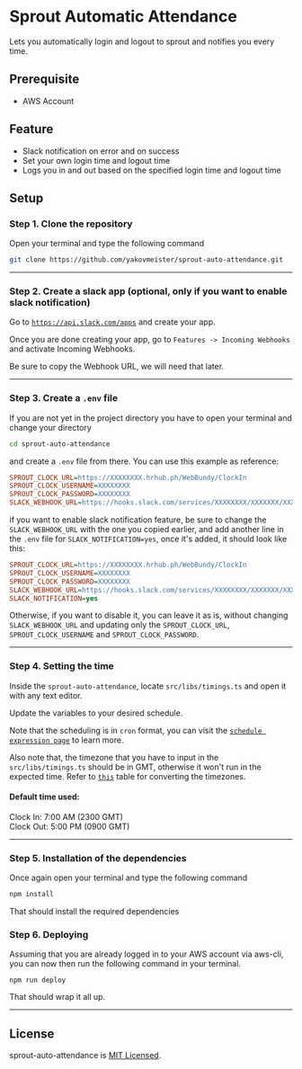 # Sprout Automatic Attendance  
  
Lets you automatically login and logout to sprout and notifies you every time.  
  

## Prerequisite  
  
* AWS Account  
  
## Feature  
  
* Slack notification on error and on success
* Set your own login time and logout time
* Logs you in and out based on the specified login time and logout time  
  
## Setup  
  
### Step 1. Clone the repository  
  
Open your terminal and type the following command
```bash
git clone https://github.com/yakovmeister/sprout-auto-attendance.git
```
  
---
  
### Step 2. Create a slack app (optional, only if you want to enable slack notification)  
  
Go to [`https://api.slack.com/apps`](https://api.slack.com/apps) and create your app.
  
Once you are done creating your app, go to `Features -> Incoming Webhooks` and activate Incoming Webhooks.

Be sure to copy the Webhook URL, we will need that later.  
  
---
  
### Step 3. Create a `.env` file
  
If you are not yet in the project directory you have to open your terminal and change your directory
```bash
cd sprout-auto-attendance
```
and create a `.env` file from there.
You can use this example as reference:
```ini
SPROUT_CLOCK_URL=https://XXXXXXXX.hrhub.ph/WebBundy/ClockIn
SPROUT_CLOCK_USERNAME=XXXXXXXX
SPROUT_CLOCK_PASSWORD=XXXXXXXX
SLACK_WEBHOOK_URL=https://hooks.slack.com/services/XXXXXXXX/XXXXXXX/XXXXXXXXXXXXX
```
if you want to enable slack notification feature, be sure to change the `SLACK_WEBHOOK_URL` with the one you copied earlier, and add another line in the `.env` file for `SLACK_NOTIFICATION=yes`, once it's added, it should look like this:
  
```ini
SPROUT_CLOCK_URL=https://XXXXXXXX.hrhub.ph/WebBundy/ClockIn
SPROUT_CLOCK_USERNAME=XXXXXXXX
SPROUT_CLOCK_PASSWORD=XXXXXXXX
SLACK_WEBHOOK_URL=https://hooks.slack.com/services/XXXXXXXX/XXXXXXX/XXXXXXXXXXXXX
SLACK_NOTIFICATION=yes
```
Otherwise, if you want to disable it, you can leave it as is, without changing `SLACK_WEBHOOK_URL` and updating only the `SPROUT_CLOCK_URL`, `SPROUT_CLOCK_USERNAME` and `SPROUT_CLOCK_PASSWORD`.
  
---
  
### Step 4. Setting the time  
  
Inside the `sprout-auto-attendance`, locate `src/libs/timings.ts` and open it with any text editor.  
  
Update the variables to your desired schedule.  
  
Note that the scheduling is in `cron` format, you can visit the [`schedule expression page`](https://docs.aws.amazon.com/lambda/latest/dg/services-cloudwatchevents-expressions.html) to learn more.  
  
Also note that, the timezone that you have to input in the `src/libs/timings.ts` should be in GMT, otherwise it won't run in the expected time. Refer to [`this`](http://www.timebie.com/tz/timediff.php?q1=Greenwich%20Mean%20Time&q2=GMT%20+8%20Time) table for converting the timezones.  
  
#### Default time used:  
  
Clock In: 7:00 AM (2300 GMT)  
Clock Out: 5:00 PM (0900 GMT)  
  
---
  
### Step 5. Installation of the dependencies  
  
Once again open your terminal and type the following command
```bash
npm install
```  
  
That should install the required dependencies  
  
### Step 6. Deploying  
  
Assuming that you are already logged in to your AWS account via aws-cli, you can now then run the following command in your terminal.  
  
```
npm run deploy
```
   
That should wrap it all up.

---

## License  
  
sprout-auto-attendance is [MIT Licensed](https://github.com/yakovmeister/sprout-auto-attendance/blob/master/LICENSE).